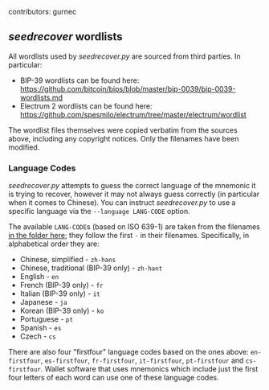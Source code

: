 contributors: gurnec
## *seedrecover* wordlists ##

All wordlists used by *seedrecover.py* are sourced from third parties. In particular:

 * BIP-39 wordlists can be found here: <https://github.com/bitcoin/bips/blob/master/bip-0039/bip-0039-wordlists.md>
 * Electrum 2 wordlists can be found here: <https://github.com/spesmilo/electrum/tree/master/electrum/wordlist>

The wordlist files themselves were copied verbatim from the sources above, including any copyright notices. Only the filenames have been modified.


### Language Codes ###

*seedrecover.py* attempts to guess the correct language of the mnemonic it is trying to recover, however it may not always guess correctly (in particular when it comes to Chinese). You can instruct *seedrecover.py* to use a specific language via the `--language LANG-CODE` option.

The available `LANG-CODE`s (based on ISO 639-1) are taken from the filenames [in the folder here](https://github.com/3rdIteration/btcrecover/tree/master/btcrecover/wordlists); they follow the first `-` in their filenames. Specifically, in alphabetical order they are:

 * Chinese, simplified - `zh-hans`
 * Chinese, traditional (BIP-39 only) - `zh-hant`
 * English - `en`
 * French (BIP-39 only) - `fr`
 * Italian (BIP-39 only) - `it`
 * Japanese - `ja`
 * Korean (BIP-39 only) - `ko`
 * Portuguese - `pt` 
 * Spanish - `es`
 * Czech - `cs`

There are also four "firstfour" language codes based on the ones above: `en-firstfour`, `es-firstfour`, `fr-firstfour`, `it-firstfour`, `pt-firstfour` and `cs-firstfour`. Wallet software that uses mnemonics which include just the first four letters of each word can use one of these language codes.

